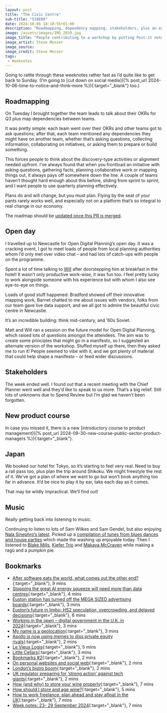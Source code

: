 ```yaml
---
layout: post
title: "The Civic Centre"
sub-title: "S18E08"
date: 2024-10-06 18:10:55+01:00
description: "Roadmapping, dependency mapping, stakeholders, plus an excellent open day with Open Digital Planning peeps."
image: /assets/images/IMG_2839.jpg
image_title: "People contributing to a workshop by putting Post-it notes on a board"
image_artist: Steve Messer
image_source:
image_credit: Steve Messer
tags:
 - Weeknotes
---
```


Going to rattle through these weeknotes rather fast as I’d quite like to get back to Sunday. (I’m going to [cut down on social media]({% post_url 2024-10-06-time-to-notice-and-think-more %}){:target="_blank"} too.)

## Roadmapping

On Tuesday I brought together the team leads to talk about their OKRs for Q3 plus map dependencies between teams. 

It was pretty simple: each team went over their OKRs and other teams got to ask questions; after that, each team mentioned any dependencies they might have on another team, whether that’s asking questions, collecting information, collaborating on initiatives, or asking them to prepare or build something.

This forces people to think about the discovery-type activities or alignment needed upfront. I’ve always found that when you frontload an initiative with asking questions, gathering facts, planning collaborative work or mapping things out, it always pays off somewhere down the line. A couple of teams haven’t thought hard enough about this before, sliding from sprint to sprint, and I want people to use quarterly planning effectively.

Plans do and will change, but you must plan. Flying by the seat of your pants rarely works well, and especially not on a platform that’s so integral to real change in our economy.

The roadmap should be [updated once this PR is merged](https://github.com/digital-land/digital-land.info/pull/302).

## Open day

I travelled up to Newcastle for Open Digital Planning’s open day. It was a cracking event, I got to meet loads of people from local planning authorities whom I’d only met over video chat – and had lots of catch-ups with people on the programme.

Spent a lot of time talking to [Will](https://www.linkedin.com/in/willguv/) after doorstepping him at breakfast in the hotel! It wasn’t only productive work-wise, it was fun too. I feel pretty lucky to work alongside someone with his experience but with whom I also see eye-to-eye on things. 

Loads of good stuff happened: Bradford showed off their innovative mapping work, Barnet chatted to me about issues with vendors, folks from our team gave live data support, and we all got to admire the beautiful civic centre in Newcastle.

It’s an incredible building: think mid-century, and ‘60s Soviet. 



Matt and Will ran a session on the future model for Open Digital Planning, which raised lots of questions amongst the attendees. The aim was to create some principles that might go in a manifesto, so I suggested an alternate version of the workshop. Stuffed myself up there, then they asked me to run it! People seemed to vibe with it, and we got plenty of material that could help shape a manifesto – or feed wider discussions. 

## Stakeholders

The week ended well. I found out that a recent meeting with the Chief Planner went well and they’d like to speak to us more. That’s a big relief. Still lots of unknowns due to Spend Review but I’m glad we haven’t been forgotten.

## New product course

In case you missed it, there is a new [introductory course to product management]({% post_url 2024-09-30-new-course-public-sector-product-managers %}){:target="_blank"}.

## Japan

We booked our hotel for Tokyo, so it’s starting to feel very real. Need to buy a rail pass too, plus plan the trip around Shikoku. We might freestyle the rest of it. We’ve got a plan of where we want to go but won’t book anything too far in advance. It’d be nice to play it by ear, take each day as it comes. 

That may be wildly impractical. We’ll find out!

## Music

Really getting back into listening to music. 

Continuing to listen to lots of Sam Wilkes and Sam Gendel, but also enjoying [Nala Sinephro’s latest](https://nalasinephro.bandcamp.com/album/endlessness). Picked up a [compilation of tunes from blues dances and house parties](https://deathisnot.bandcamp.com/album/pure-wicked-tune-rare-groove-blues-dances-house-parties-1985-1992) which made the washing up enjoyable today. Then I listened to [Blake Mills](https://blakemills.bandcamp.com/album/notes-with-attachments), [Kiefer Trio](https://kiefer.bandcamp.com/album/something-for-real) and [Makaya McCraven](https://intlanthem.bandcamp.com/album/universal-beings) while making a ragù and a pumpkin pie. 

## Bookmarks

- [After software eats the world, what comes out the other end?](https://www.programmablemutter.com/p/after-software-eats-the-world-what){:target="_blank"}, 9 mins
- [Stopping the great AI energy squeeze will need more than data centres](https://www.ft.com/content/4fd66b27-f51b-4029-af3a-f5521368046f){:target="_blank"}, 4 mins
- [Euston station has turned off the MEGA SIZED advertising boards](https://www.ianvisits.co.uk/articles/euston-station-is-turning-off-the-mega-sized-advertising-boards-76065/){:target="_blank"}, 3 mins
- [Euston’s future in limbo: HS2 speculation, overcrowding, and delayed decisions](https://www.ianvisits.co.uk/articles/eustons-future-in-limbo-hs2-speculation-overcrowding-and-delayed-decisions-76003/){:target="_blank"}, 6 mins
- [Working in the open – digital government in the U.K. in 2024](https://medium.com/@marthalanefox/digital-government-2024-2687912d3ec1){:target="_blank"}, 3 mins
- [My name is a geolocation](https://www.myddelton.co.uk/blog/my-name-is-a-geolocation){:target="_blank"}, 3 mins
- [Apollo is now using memes to diss private equity rivals](https://on.ft.com/3BBf9TO){:target="_blank"}, 2 mins
- [Le Vieux Logis](https://www.palatemag.co.uk/le-vieux-logis/){:target="_blank"}, 5 mins
- [Little Cellars](https://www.palatemag.co.uk/little-cellars/){:target="_blank"}, 3 mins
- [Bookmarks #2](https://lisakoeman.nl/blog/bookmarks-2/){:target="_blank"}, 2 mins
- [On personal websites and social web](https://manuelmoreale.com/on-personal-websites-and-social-web){:target="_blank"}, 2 mins
- [London’s bistro boom](https://on.ft.com/47NABRJ){:target="_blank"}, 2 mins
- [UK regulator preparing for ‘strong action’ against tech giants](https://on.ft.com/3zvHwlX){:target="_blank"}, 2 mins
- [How (and why) to store your wine properly](https://www.ft.com/content/261d0e97-c351-4f31-8ea7-3a565cb122fc){:target="_blank"}, 7 mins
- [How should I store and age wine?](https://www.thewinesociety.com/discover/wine-basics/serve-store-taste/how-should-i-store-and-age-wine){:target="_blank"}, 5 mins
- [How to work freelance, plan ahead and stay afloat in the UK](https://www.theguardian.com/money/2024/sep/29/how-work-freelance-plan-ahead-stay-afloat-self-assessment?CMP=Share_AndroidApp_Other){:target="_blank"}, 7 mins
- [Week notes: 23- 29 September 2024](https://neilojwilliams.net/week-notes-23-29-september-2024/){:target="_blank"}, 7 mins